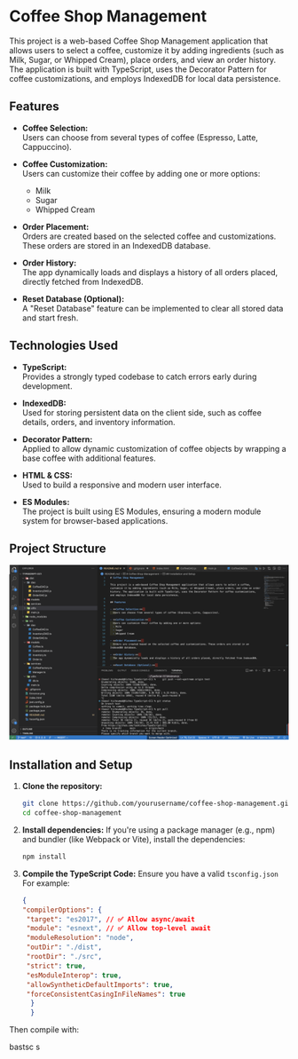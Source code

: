 # Coffee Shop Management

This project is a web-based Coffee Shop Management application that allows users to select a coffee, customize it by adding ingredients (such as Milk, Sugar, or Whipped Cream), place orders, and view an order history. The application is built with TypeScript, uses the Decorator Pattern for coffee customizations, and employs IndexedDB for local data persistence.

## Features

- **Coffee Selection:**  
  Users can choose from several types of coffee (Espresso, Latte, Cappuccino).

- **Coffee Customization:**  
  Users can customize their coffee by adding one or more options:
  - Milk
  - Sugar
  - Whipped Cream

- **Order Placement:**  
  Orders are created based on the selected coffee and customizations. These orders are stored in an IndexedDB database.

- **Order History:**  
  The app dynamically loads and displays a history of all orders placed, directly fetched from IndexedDB.

- **Reset Database (Optional):**  
  A "Reset Database" feature can be implemented to clear all stored data and start fresh.

## Technologies Used

- **TypeScript:**  
  Provides a strongly typed codebase to catch errors early during development.

- **IndexedDB:**  
  Used for storing persistent data on the client side, such as coffee details, orders, and inventory information.

- **Decorator Pattern:**  
  Applied to allow dynamic customization of coffee objects by wrapping a base coffee with additional features.

- **HTML & CSS:**  
  Used to build a responsive and modern user interface.

- **ES Modules:**  
  The project is built using ES Modules, ensuring a modern module system for browser-based applications.

## Project Structure
![Project Screenshot](assets/ProjectStructure.png)


## Installation and Setup

1. **Clone the repository:**

   ```bash
   git clone https://github.com/yourusername/coffee-shop-management.git
   cd coffee-shop-management

2. **Install dependencies:**
If you're using a package manager (e.g., npm) and bundler (like Webpack or Vite), install the dependencies:
    ```bash
    npm install

3. **Compile the TypeScript Code:**
Ensure you have a valid `tsconfig.json` For example:
    ```json
    {
    "compilerOptions": {
     "target": "es2017", // ✅ Allow async/await
     "module": "esnext", // ✅ Allow top-level await
     "moduleResolution": "node",
     "outDir": "./dist",
     "rootDir": "./src",
     "strict": true,
     "esModuleInterop": true,
     "allowSyntheticDefaultImports": true,
     "forceConsistentCasingInFileNames": true
      }
      }

Then compile with:

bastsc
s
